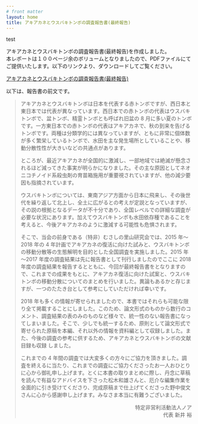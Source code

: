 ```yaml
---
# front matter
layout: home
title: アキアカネとウスバキトンボの調査報告書(最終報告)
---
```

test

アキアカネとウスバキトンボの調査報告書(最終報告)を作成しました。  
本レポートは１００ページ余のボリュームとなりましたので、PDFファイルにてご提供いたします。以下のリンクより、ダウンロードしてご覧ください。

<a href="/assets/pdf/report2019-akatonbo.pdf" class="btn" download="report2019-akatonbo.pdf">アキアカネとウスバキトンボの調査報告書(最終報告)</a>

以下は、報告書の前文です。

<blockquote>
<p>アキアカネとウスバキトンボは日本を代表する赤トンボですが、西日本と東日本では代表が異なっています。西日本での赤トンボの代表はウスバキトンボで、盆トンボ、精霊トンボとも呼ばれ旧盆の 8 月に多い夏のトンボです。一方東日本での赤トンボの代表はアキアカネで、秋の到来を告げるトンボです。両種は分類学的には異なっていますが、ともに非常に個体数が多く繁栄しているトンボで、水田を主な発生場所としていることや、移動分散性性が大きいなどの共通点があります。</p>

<p>ところが、最近アキアカネが全国的に激減し、一部地域では絶滅が懸念されるほど減ってきた事実が明らかになりました。その主な原因としてネオニコチノイド系殺虫剤の育苗箱施用が重要視されていますが、他の減少要因も指摘されています。</p>

<p>ウスバキトンボについては、東南アジア方面から日本に飛来し、その後世代を繰り返して北上し、全土に広がるとの考えが定説となっていますが、その説の根拠となるデータが不十分であり、全国レベルでの詳細な調査が必要な状況にあります。加えてウスバキトンボも水田依存種であることを考えると、今後アキアカネのように激減する可能性も危惧されます。</p>

<p>そこで、当会の前身である（特非）むさしの里山研究会では、2015 年～2018 年の 4 年計画でアキアカネの復活に向けた試みと、ウスバキトンボの移動分散等の生態解明を目的とした全国調査を実施しました。2015 年～2017 年度の調査結果は先に報告書として刊行しましたのでここに 2018 年度の調査結果を報告するとともに、今回が最終報告書をとなりますので、これまでの成果をもとに、アキアカネ復活に向けた試案と、ウスバキトンボの移動分散についてのまとめを行いました。異論もあるかと存じますが、一つのたたき台として参考にしていただければ幸いです。</p>

<p>2018 年も多くの情報が寄せられましたので、本書ではそれらも可能な限り全て掲載することにしました。このため、論文形式のものから数行のコメント、調査結果の表のみのものなど様々で、統一性のない報告書になってしまいました。そこで、少しでも統一するため、原則として論文形式で寄せられた原稿を本編、それ以外の情報を資料編として収録しました。また、今後の調査の参考に供するため、アキアカネとウスバキトンボの文献目録も収録
しました。</p>

<p>これまでの 4 年間の調査では大変多くの方々にご協力を頂きました。調査を終えるに当たり、これまでの調査にご協力くださったお一人おひとりに心から御礼申し上げます。とくに本書の取りまとめに際し、丹念に草稿を読んで有益なアドバイスを下さった松木和雄さんと、厄介な編集作業を全面的に引き受けてくださり、完成原稿まで仕上げてくださった野中俊文さんに心から感謝申し上げます。みなさま本当に有難うございました。</p>

<p style="text-align:right">特定非営利活動法人ノア<br>
代表 新井 裕</p>
</blockquote>
